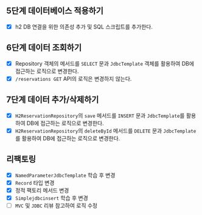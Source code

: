 ## 5단계 데이터베이스 적용하기
- [x] h2 DB 연결을 위한 의존성 추가 및 SQL 스크립트를 추가한다.

## 6단계 데이터 조회하기
- [x] Repository 객체의 메서드를 `SELECT` 문과 `JdbcTemplate` 객체를 활용하여 DB에 접근하는 로직으로 변경한다.
- [x] `/reservations GET` API의 로직은 변경하지 않는다.

## 7단계 데이터 추가/삭제하기
- [x] `H2ReservationRepository`의 `save` 메서드를 `INSERT` 문과 `JdbcTemplate`를 활용하여 DB에 접근하는 로직으로 변경한다.
- [x] `H2ReservationRepository`의 `deleteById` 메서드를 `DELETE` 문과 `JdbcTemplate`를 활용하여 DB에 접근하는 로직으로 변경한다.

## 리팩토링
- [x] `NamedParameterJdbcTemplate` 학습 후 변경
- [x] `Record` 타입 변경
- [x] 정적 팩토리 메서드 변경
- [x] `Simplejdbcinsert` 학습 후 변경
- [ ] `MVC` 및 `JDBC` 리뷰 참고하여 로직 수정
